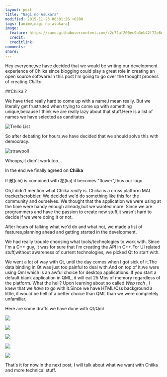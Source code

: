 ```yaml
---
layout: post
title: "Nagi no Asukara"
modified: 2015-11-23 00:01:26 +0200
tags: [anime,nagi no asukara]
image:
  feature: https://camo.githubusercontent.com/c2c72af200ec9a3eb42f72e8d4bf290b79c889bf/687474703a2f2f692e696d6775722e636f6d2f384850787361652e706e67
  credit: 
  creditlink: 
comments: 
share: 
---
```

Hey everyone,we have decided that we would be writing our development experience of Chiika since blogging could play a great role in creating an open source software.In this post I'm going to go over the thought process of creating *Chiika*.

##Chiika ?

We have tried really hard to come up with a name,i mean really. But we literally get frustruted when trying to come up with something unique,because I think we are really lazy about that stuff.Here is a list of names we have selected as canditates

![Trello List](http://i.imgur.com/jPQfql4.png)

So after debating for hours,we have decided that we should solve this with democracy.

![strawpoll](http://i.imgur.com/S8as2fk.png)

Whoops,it didn't work too...

In the end we finally agreed on **Chiika**

If 散(chi) is combined with 花(ka) it becomes "flower",thus our logo.

Oh,I didn't mention what Chiika *really* is. Chiika is a cross platform MAL tracker/scrobbler. We decided we'd do something like this for the community and ourselves.
We thought that the application we were using at the time were handy enough already,but we wanted more. Since we are programmers and have the passion to create new stuff,it wasn't hard to decide if we were doing it or not.

After hours of talking what we'd do and what not, we made a list of features,planning ahead and getting started in the development.


We had really trouble choosing what tools/technologies to work with. Since I'm a C++ guy, it was for sure that I'm creating the API in C++.For UI related stuff,without awareness of current technologies, we picked Qt to start with.

We went a lot of way with Qt, until the day comes when I got sick of it.The data binding in Qt was just too painful to deal with.And on top of it,we were using Qml which is an awful choice for desktop applications. If you start a default blank application in QML, it will eat 25 Mbs of memory regardless of the platform. What the hell?
Upon learning about so called *Web tech* , I knew that we *have to* go with it.Since we have HTML/Css background a little, it would be hell of a better choice than QML than we were completely unfamiliar.

Here are some drafts we have done with Qt/Qml

![](http://i.imgur.com/hG9xswH.png)

![](http://i.imgur.com/Dx7lULZ.png)

![](http://i.imgur.com/ISaHgYF.png)

![](http://i.imgur.com/Pegrsdt.png)

![](http://i.imgur.com/8HPxsae.png)

That's it for now.In the next post, I will talk about what we want with Chiika and more technical stuff.
